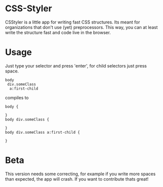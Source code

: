 CSS-Styler
==========

CSStyler is a little app for writing fast CSS structures. Its meant for organizations that don't use (yet) preprocessors. This way, you can at least write the structure fast and code live in the browser.

Usage
==========

Just type your selector and press 'enter', for child selectors just press space.
```
body
 div.someClass
  a:first-child
```
compiles to
```
body {

}
body div.someClass {

}
body div.someClass a:first-child {

}
```

Beta
==========
This version needs some correcting, for example if you write more spaces than expected, the app will crash. If you want to contribute thats great!
